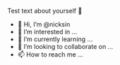 Test text about yourself 🤣
- 👋 Hi, I’m @nicksin
- 👀 I’m interested in ...
- 🌱 I’m currently learning ...
- 💞️ I’m looking to collaborate on ...
- 📫 How to reach me ...

<!---
nicksin/nicksin is a ✨ special ✨ repository because its `README.md` (this file) appears on your GitHub profile.
You can click the Preview link to take a look at your changes.
--->
